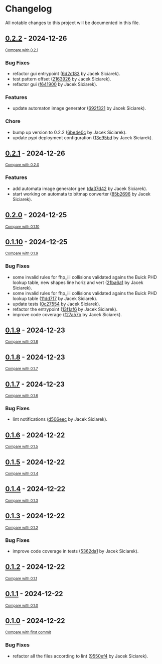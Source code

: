 # Changelog

All notable changes to this project will be documented in this file.

<!-- insertion marker -->
## [0.2.2](https://github.com/siciarek/lgca/releases/tag/0.2.2) - 2024-12-26

<small>[Compare with 0.2.1](https://github.com/siciarek/lgca/compare/0.2.1...0.2.2)</small>

### Bug Fixes

- refactor gui entrypoint ([6d2c183](https://github.com/siciarek/lgca/commit/6d2c183cc532325b80ab69a8eb78c6acff9ee770) by Jacek Siciarek).
- test pattern offset ([2163926](https://github.com/siciarek/lgca/commit/21639269d4409afdadcd25df49a3daebc5c80b9f) by Jacek Siciarek).
- refactor gui ([f641900](https://github.com/siciarek/lgca/commit/f641900873080d3c2afd43f9f0270a26e527f35e) by Jacek Siciarek).

### Features

- update automaton image generator ([692f321](https://github.com/siciarek/lgca/commit/692f321c426188dac14e47e87775aba4c232a695) by Jacek Siciarek).

### Chore

- bump up version to 0.2.2 ([6be4e0c](https://github.com/siciarek/lgca/commit/6be4e0cb442ed5a5409345e76dfd04c5a423c5bf) by Jacek Siciarek).
- update pypi deployment configuration ([13e95bd](https://github.com/siciarek/lgca/commit/13e95bd10d495483ba0c7b017d47855d89dce022) by Jacek Siciarek).

## [0.2.1](https://github.com/siciarek/lgca/releases/tag/0.2.1) - 2024-12-26

<small>[Compare with 0.2.0](https://github.com/siciarek/lgca/compare/0.2.0...0.2.1)</small>

### Features

- add automata image generator gen ([da37d42](https://github.com/siciarek/lgca/commit/da37d42b6533cb856c30f969f78de81da4c6c360) by Jacek Siciarek).
- start working on automata to bitmap converter ([85b2696](https://github.com/siciarek/lgca/commit/85b26967426492fd2861814c3311a3524706ac09) by Jacek Siciarek).

## [0.2.0](https://github.com/siciarek/lgca/releases/tag/0.2.0) - 2024-12-25

<small>[Compare with 0.1.10](https://github.com/siciarek/lgca/compare/0.1.10...0.2.0)</small>

## [0.1.10](https://github.com/siciarek/lgca/releases/tag/0.1.10) - 2024-12-25

<small>[Compare with 0.1.9](https://github.com/siciarek/lgca/compare/0.1.9...0.1.10)</small>

### Bug Fixes

- some invalid rules for fhp_iii collisions validated agains the Buick PHD lookup table, new shapes line horiz and vert ([21ba6a1](https://github.com/siciarek/lgca/commit/21ba6a172f0165aafa1daa47b313eead438bcd5e) by Jacek Siciarek).
- some invalid rules for fhp_iii collisions validated agains the Buick PHD lookup table ([11dd717](https://github.com/siciarek/lgca/commit/11dd717885a13469a77d6a9ec5e781c6f1478f66) by Jacek Siciarek).
- update tests ([0c27554](https://github.com/siciarek/lgca/commit/0c2755471991233baa171b670af9e9aebf92ab83) by Jacek Siciarek).
- refactor the entrypoint ([13f1af6](https://github.com/siciarek/lgca/commit/13f1af6f8e1f2924854e707efff78426bb2f0ed8) by Jacek Siciarek).
- improve code coverage ([f27a57b](https://github.com/siciarek/lgca/commit/f27a57bf1c6aa88b0a5d99f1577c1eee478ae0e9) by Jacek Siciarek).

## [0.1.9](https://github.com/siciarek/lgca/releases/tag/0.1.9) - 2024-12-23

<small>[Compare with 0.1.8](https://github.com/siciarek/lgca/compare/0.1.8...0.1.9)</small>

## [0.1.8](https://github.com/siciarek/lgca/releases/tag/0.1.8) - 2024-12-23

<small>[Compare with 0.1.7](https://github.com/siciarek/lgca/compare/0.1.7...0.1.8)</small>

## [0.1.7](https://github.com/siciarek/lgca/releases/tag/0.1.7) - 2024-12-23

<small>[Compare with 0.1.6](https://github.com/siciarek/lgca/compare/0.1.6...0.1.7)</small>

### Bug Fixes

- lint notifications ([d506eec](https://github.com/siciarek/lgca/commit/d506eec89c8b8af11d4fdc1b9eb57478959937ff) by Jacek Siciarek).

## [0.1.6](https://github.com/siciarek/lgca/releases/tag/0.1.6) - 2024-12-22

<small>[Compare with 0.1.5](https://github.com/siciarek/lgca/compare/0.1.5...0.1.6)</small>

## [0.1.5](https://github.com/siciarek/lgca/releases/tag/0.1.5) - 2024-12-22

<small>[Compare with 0.1.4](https://github.com/siciarek/lgca/compare/0.1.4...0.1.5)</small>

## [0.1.4](https://github.com/siciarek/lgca/releases/tag/0.1.4) - 2024-12-22

<small>[Compare with 0.1.3](https://github.com/siciarek/lgca/compare/0.1.3...0.1.4)</small>

## [0.1.3](https://github.com/siciarek/lgca/releases/tag/0.1.3) - 2024-12-22

<small>[Compare with 0.1.2](https://github.com/siciarek/lgca/compare/0.1.2...0.1.3)</small>

### Bug Fixes

- improve code coverage in tests ([5362da1](https://github.com/siciarek/lgca/commit/5362da11b25ffeb5927cd224118b37d544222e39) by Jacek Siciarek).

## [0.1.2](https://github.com/siciarek/lgca/releases/tag/0.1.2) - 2024-12-22

<small>[Compare with 0.1.1](https://github.com/siciarek/lgca/compare/0.1.1...0.1.2)</small>

## [0.1.1](https://github.com/siciarek/lgca/releases/tag/0.1.1) - 2024-12-22

<small>[Compare with 0.1.0](https://github.com/siciarek/lgca/compare/0.1.0...0.1.1)</small>

## [0.1.0](https://github.com/siciarek/lgca/releases/tag/0.1.0) - 2024-12-22

<small>[Compare with first commit](https://github.com/siciarek/lgca/compare/dc97d553495089fbe14ea836e2008177ec851658...0.1.0)</small>

### Bug Fixes

- refactor all the files according to lint ([9550ef4](https://github.com/siciarek/lgca/commit/9550ef412cf72099f2943b2142863f19d22562a3) by Jacek Siciarek).

